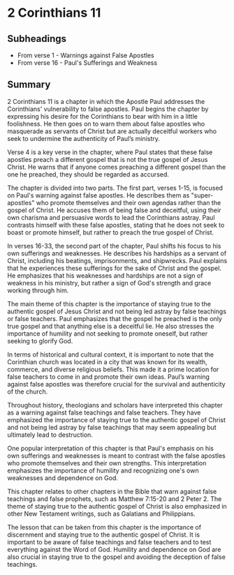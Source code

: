 # 2 Corinthians 11

## Subheadings

* From verse 1 - Warnings against False Apostles
* From verse 16 - Paul's Sufferings and Weakness

## Summary

2 Corinthians 11 is a chapter in which the Apostle Paul addresses the Corinthians' vulnerability to false apostles. Paul begins the chapter by expressing his desire for the Corinthians to bear with him in a little foolishness. He then goes on to warn them about false apostles who masquerade as servants of Christ but are actually deceitful workers who seek to undermine the authenticity of Paul’s ministry.

Verse 4 is a key verse in the chapter, where Paul states that these false apostles preach a different gospel that is not the true gospel of Jesus Christ. He warns that if anyone comes preaching a different gospel than the one he preached, they should be regarded as accursed.

The chapter is divided into two parts. The first part, verses 1-15, is focused on Paul's warning against false apostles. He describes them as "super-apostles" who promote themselves and their own agendas rather than the gospel of Christ. He accuses them of being false and deceitful, using their own charisma and persuasive words to lead the Corinthians astray. Paul contrasts himself with these false apostles, stating that he does not seek to boast or promote himself, but rather to preach the true gospel of Christ.

In verses 16-33, the second part of the chapter, Paul shifts his focus to his own sufferings and weaknesses. He describes his hardships as a servant of Christ, including his beatings, imprisonments, and shipwrecks. Paul explains that he experiences these sufferings for the sake of Christ and the gospel. He emphasizes that his weaknesses and hardships are not a sign of weakness in his ministry, but rather a sign of God's strength and grace working through him.

The main theme of this chapter is the importance of staying true to the authentic gospel of Jesus Christ and not being led astray by false teachings or false teachers. Paul emphasizes that the gospel he preached is the only true gospel and that anything else is a deceitful lie. He also stresses the importance of humility and not seeking to promote oneself, but rather seeking to glorify God.

In terms of historical and cultural context, it is important to note that the Corinthian church was located in a city that was known for its wealth, commerce, and diverse religious beliefs. This made it a prime location for false teachers to come in and promote their own ideas. Paul’s warning against false apostles was therefore crucial for the survival and authenticity of the church.

Throughout history, theologians and scholars have interpreted this chapter as a warning against false teachings and false teachers. They have emphasized the importance of staying true to the authentic gospel of Christ and not being led astray by false teachings that may seem appealing but ultimately lead to destruction.

One popular interpretation of this chapter is that Paul's emphasis on his own sufferings and weaknesses is meant to contrast with the false apostles who promote themselves and their own strengths. This interpretation emphasizes the importance of humility and recognizing one's own weaknesses and dependence on God.

This chapter relates to other chapters in the Bible that warn against false teachings and false prophets, such as Matthew 7:15-20 and 2 Peter 2. The theme of staying true to the authentic gospel of Christ is also emphasized in other New Testament writings, such as Galatians and Philippians.

The lesson that can be taken from this chapter is the importance of discernment and staying true to the authentic gospel of Christ. It is important to be aware of false teachings and false teachers and to test everything against the Word of God. Humility and dependence on God are also crucial in staying true to the gospel and avoiding the deception of false teachings.